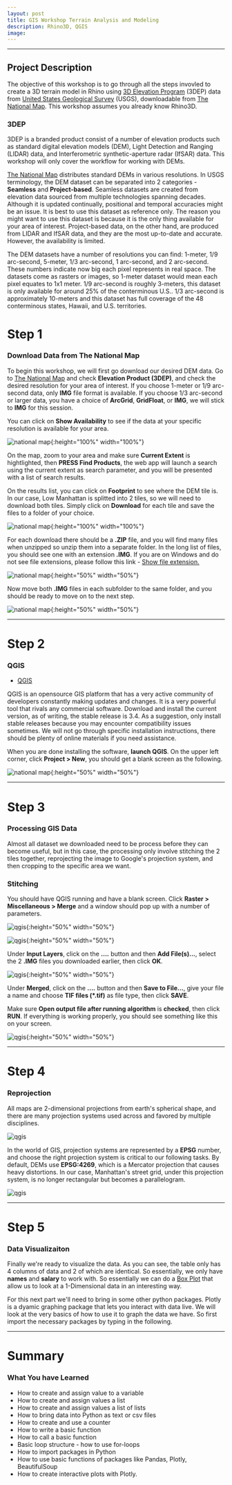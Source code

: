 ```yaml
---
layout: post
title: GIS Workshop Terrain Analysis and Modeling
description: Rhino3D, QGIS
image: 
---
```


***

## Project Description

The objective of this workshop is to go through all the steps invovled to create a 3D terrain model in Rhino using [3D Elevation Program](https://www.usgs.gov/core-science-systems/ngp/3dep/about-3dep-products-services) (3DEP) data from [United States Geological Survey](https://www.usgs.gov/) (USGS), downloadable from [The National Map](https://viewer.nationalmap.gov/basic/). This workshop assumes you already know Rhino3D. 

### 3DEP

3DEP is a branded product consist of a number of elevation products such as standard digital elevation models (DEM), Light Detection and Ranging (LIDAR) data, and Interferometric synthetic-aperture radar (IfSAR) data. This workshop will only cover the workflow for working with DEMs. 

[The National Map](https://viewer.nationalmap.gov/basic/) distributes standard DEMs in various resolutions. In USGS terminology, the DEM dataset can be separated into 2 categories - **Seamless** and **Project-based**. Seamless datasets are created from elevation data sourced from multiple technologies spanning decades. Although it is updated continually, positional and temporal accuracies might be an issue. It is best to use this dataset as reference only. The reason you might want to use this dataset is because it is the only thing available for your area of interest. Project-based data, on the other hand, are produced from LIDAR and IfSAR data, and they are the most up-to-date and accurate. However, the availability is limited.

The DEM datasets have a number of resolutions you can find: 1-meter, 1/9 arc-second, 5-meter, 1/3 arc-second, 1 arc-second, and 2 arc-second. These numbers indicate now big each pixel represents in real space. The datasets come as rasters or images, so 1-meter dataset would mean each pixel equates to 1x1 meter. 1/9 arc-second is roughly 3-meters, this dataset is only available for around 25% of the conterminous U.S.. 1/3 arc-second is approximately 10-meters and this dataset has full coverage of the 48 conterminous states, Hawaii, and U.S. territories.

# Step 1
### Download Data from The National Map

To begin this workshop, we will first go download our desired DEM data. Go to [The National Map](https://viewer.nationalmap.gov/basic/) and check **Elevation Product (3DEP)**, and check the desired resolution for your area of interest. If you choose 1-meter or 1/9 arc-second data, only **IMG** file format is available. If you choose 1/3 arc-second or larger data, you have a choice of **ArcGrid**, **GridFloat**, or **IMG**, we will stick to **IMG** for this session.

You can click on **Show Availability** to see if the data at your specific resolution is available for your area.


![national map](../../../assets/images/GIS/pic_GIS_nationalmap.JPG){:height="100%" width="100%"}


On the map, zoom to your area and make sure **Current Extent** is hightlighted, then **PRESS Find Products**, the web app will launch a search using the current extent as search parameter, and you will be presented with a list of search results. 

On the results list, you can click on **Footprint** to see where the DEM tile is. In our case, Low Manhattan is splitted into 2 tiles, so we will need to download both tiles. Simply click on **Download** for each tile and save the files to a folder of your choice.  

![national map](../../../assets/images/GIS/pic_GIS_nationalmap_footprint.JPG){:height="100%" width="100%"}

For each download there should be a **.ZIP** file, and you will find many files when unzipped so unzip them into a separate folder. In the long list of files, you should see one with an extension **.IMG**. If you are on Windows and do not see file extensions, please follow this link - [Show file extension.](https://www.howtohaven.com/system/show-file-extensions-in-windows-explorer.shtml)

![national map](../../../assets/images/GIS/pic_GIS_nationalmap_savefile.JPG){:height="50%" width="50%"}

Now move both **.IMG** files in each subfolder to the same folder, and you should be ready to move on to the next step.

![national map](../../../assets/images/GIS/pic_GIS_nationalmap_IMGfile.JPG){:height="50%" width="50%"}


***

# Step 2
### QGIS

* [QGIS](https://qgis.org/en/site/forusers/download.html)

QGIS is an opensource GIS platform that has a very active community of developers constantly making updates and changes. It is a very powerful tool that rivals any commercial software. Download and install the current version, as of writing, the stable release is 3.4. As a suggestion, only install stable releases because you may encounter compatibility issues sometimes. We will not go through specific installation instructions, there should be plenty of online materials if you need assistance.

When you are done installing the software, **launch QGIS**. On the upper left corner, click **Project > New**, you should get a blank screen as the following.

![national map](../../../assets/images/GIS/pic_GIS_qgis.JPG){:height="50%" width="50%"}

***


# Step 3
### Processing GIS Data

Almost all dataset we downloaded need to be process before they can become useful, but in this case, the processing only involve stitching the 2 tiles together, reprojecting the image to Google's projection system, and then cropping to the specific area we want. 



### Stitching

You should have QGIS running and have a blank screen. Click **Raster > Miscellaneous > Merge** and a window should pop up with a number of parameters.

![qgis](../../../assets/images/GIS/pic_GIS_qgis_merge.JPG){:height="50%" width="50%"}

![qgis](../../../assets/images/GIS/pic_GIS_qgis_mergeparam.JPG){:height="50%" width="50%"}

Under **Input Layers**, click on the **....** button and then **Add File(s)...**, select the 2 **.IMG** files you downloaded earlier, then click **OK**.

![qgis](../../../assets/images/GIS/pic_GIS_qgis_addfiles.JPG){:height="50%" width="50%"}

Under **Merged**, click on the **....** button and then **Save to File...**, give your file a name and choose **TIF files (\*.tif)** as file type, then click **SAVE**. 

Make sure **Open output file after running algorithm** is **checked**, then click **RUN**. If everything is working properly, you should see something like this on your screen.

![qgis](../../../assets/images/GIS/pic_GIS_qgis_demmerged.JPG){:height="50%" width="50%"}


***


# Step 4
### Reprojection

All maps are 2-dimensional projections from earth's spherical shape, and there are many projection systems used across and favored by multiple disciplines.

![qgis](../../../assets/images/GIS/earhprojections.jpg)

In the world of GIS, projection systems are represented by a **EPSG** number, and choose the right projection system is critical to our following tasks. By default, DEMs use **EPSG:4269**, which is a Mercator projection that causes heavy distortions. In our case, Manhattan's street grid, under this projection system, is no longer rectangular but becomes a parallelogram.

![qgis](../../../assets/images/GIS/compare-mercator-utm-wgs-projections.jpg)



***

# Step 5
### Data Visualizaiton
Finally we're ready to visualize the data. As you can see, the table only has 4 columns of data and 2 of which are identical. So essentially, we only have **names** and **salary** to work with. So essentially we can do a [Box Plot](https://plot.ly/python/box-plots/) that allow us to look at a 1-Dimensional data in an interesting way.

For this next part we'll need to bring in some other python packages. Plotly is a dyamic graphing package that lets you interact with data live. We will look at the very basics of how to use it to graph the data we have. So first import the necessary packages by typing in the following.



***

# Summary

### What You have Learned

* How to create and assign value to a variable
* How to create and assign values a list
* How to create and assign values a list of lists
* How to bring data into Python as text or csv files 
* How to create and use a counter
* How to write a basic function
* How to call a basic function
* Basic loop structure - how to use for-loops
* How to import packages in Python
* How to use basic functions of packages like Pandas, Plotly, BeautifulSoup
* How to create interactive plots with Plotly.